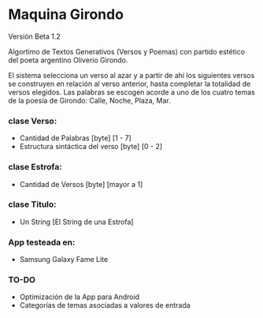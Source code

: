 # Maquina Girondo
Versión Beta 1.2

Algortimo de Textos Generativos (Versos y Poemas) con partido estético del poeta argentino Oliverio Girondo.

El sistema selecciona un verso al azar y a partir de ahí los siguientes versos se construyen en relación al verso anterior, hasta completar la totalidad de versos elegidos. Las palabras se escogen acorde a uno de los cuatro temas de la poesía de Girondo: Calle, Noche, Plaza, Mar.

### clase Verso:

* Cantidad de Palabras [byte] [1 - 7]
* Estructura sintáctica del verso [byte] [0 - 2]

### clase Estrofa:

* Cantidad de Versos [byte] [mayor a 1]

### clase Titulo:

* Un String [El String de una Estrofa]

### App testeada en:

* Samsung Galaxy Fame Lite

### TO-DO

* Optimización de la App para Android
* Categorías de temas asociadas a valores de entrada
